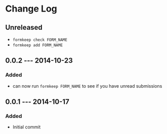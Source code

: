 # Change Log

## Unreleased

- `formkeep check FORM_NAME`
- `formkeep add FORM_NAME`
## 0.0.2 --- 2014-10-23

### Added

- can now run `formkeep FORM_NAME` to see if you have unread submissions

## 0.0.1 --- 2014-10-17

### Added

- Initial commit
